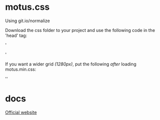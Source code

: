 # motus.css

Using git.io/normalize

Download the css folder to your project and use the following code in the 'head' tag:

'<link rel="stylesheet" href="css/normalize.css">
<link rel="stylesheet" href="css/motus.min.css">'

If you want a wider grid *(1280px)*, put the following *after* loading motus.min.css:

'<link rel="stylesheet" href="css/motus@1280.min.css">'

# docs

[Official website](http://resources.ludvig.xyz/)
